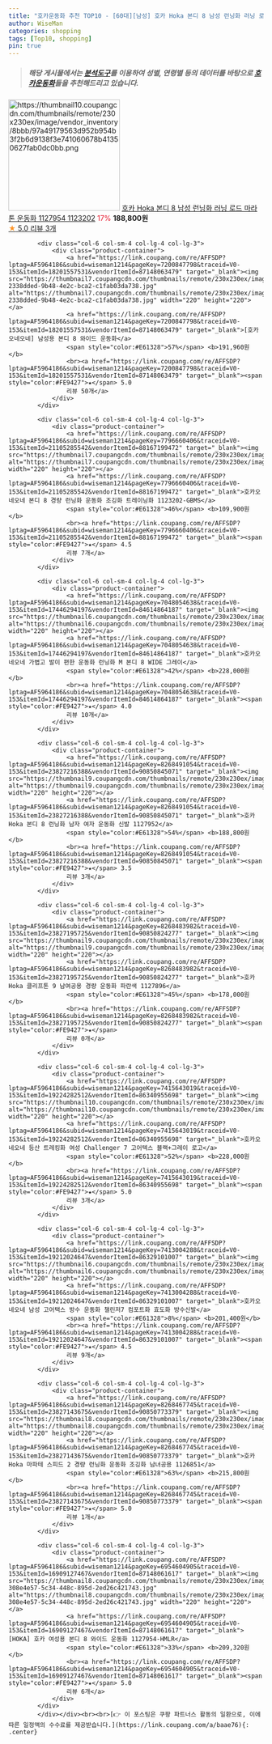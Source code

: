 ```yaml
---
title: "호카운동화 추천 TOP10 - [60대][남성] 호카 Hoka 본디 8 남성 런닝화 러닝 로드 마라톤 운동화 1127954 1123202"
author: WiseMan
categories: shopping
tags: [Top10, shopping]
pin: true
---
```


> ##### 해당 게시물에서는 [**분석도구**](https://itemscout.io/)를 이용하여 **성별**, **연령별** 등의 데이터를 바탕으로 [**호카운동화**](https://link.coupang.com/a/baae76)들을 추천해드리고 있습니다.
<div class="container"><div class="row">
            <div class="col-6 col-sm-4 col-lg-4 col-lg-3">
                <div class="product-container">
                    <a href="https://link.coupang.com/re/AFFSDP?lptag=AF5964186&subid=wiseman1214&pageKey=8268497270&traceid=V0-153&itemId=23827235913&vendorItemId=90850864052" target="_blank"><img src="https://thumbnail10.coupangcdn.com/thumbnails/remote/230x230ex/image/vendor_inventory/8bbb/97a49179563d952b954b3f2b6d9138f3e741060678b41350627fab0dc0bb.png" alt="https://thumbnail10.coupangcdn.com/thumbnails/remote/230x230ex/image/vendor_inventory/8bbb/97a49179563d952b954b3f2b6d9138f3e741060678b41350627fab0dc0bb.png" width="220" height="220"></a>
                    <a href="https://link.coupang.com/re/AFFSDP?lptag=AF5964186&subid=wiseman1214&pageKey=8268497270&traceid=V0-153&itemId=23827235913&vendorItemId=90850864052" target="_blank">호카 Hoka 본디 8 남성 런닝화 러닝 로드 마라톤 운동화 1127954 1123202</a>
                    <span style="color:#E61328">17%</span> <b>188,800원</b>
                    <br><a href="https://link.coupang.com/re/AFFSDP?lptag=AF5964186&subid=wiseman1214&pageKey=8268497270&traceid=V0-153&itemId=23827235913&vendorItemId=90850864052" target="_blank"><span style="color:#FE9427">★</span> 5.0
                    리뷰 3개</a>
                </div>
            </div>
            
            <div class="col-6 col-sm-4 col-lg-4 col-lg-3">
                <div class="product-container">
                    <a href="https://link.coupang.com/re/AFFSDP?lptag=AF5964186&subid=wiseman1214&pageKey=7200847798&traceid=V0-153&itemId=18201557531&vendorItemId=87148063479" target="_blank"><img src="https://thumbnail7.coupangcdn.com/thumbnails/remote/230x230ex/image/retail/images/2869215386910935-2338dded-9b48-4e2c-bca2-c1fab03da738.jpg" alt="https://thumbnail7.coupangcdn.com/thumbnails/remote/230x230ex/image/retail/images/2869215386910935-2338dded-9b48-4e2c-bca2-c1fab03da738.jpg" width="220" height="220"></a>
                    <a href="https://link.coupang.com/re/AFFSDP?lptag=AF5964186&subid=wiseman1214&pageKey=7200847798&traceid=V0-153&itemId=18201557531&vendorItemId=87148063479" target="_blank">[호카오네오네] 남성용 본디 8 와이드 운동화</a>
                    <span style="color:#E61328">57%</span> <b>191,960원</b>
                    <br><a href="https://link.coupang.com/re/AFFSDP?lptag=AF5964186&subid=wiseman1214&pageKey=7200847798&traceid=V0-153&itemId=18201557531&vendorItemId=87148063479" target="_blank"><span style="color:#FE9427">★</span> 5.0
                    리뷰 50개</a>
                </div>
            </div>
            
            <div class="col-6 col-sm-4 col-lg-4 col-lg-3">
                <div class="product-container">
                    <a href="https://link.coupang.com/re/AFFSDP?lptag=AF5964186&subid=wiseman1214&pageKey=7796660406&traceid=V0-153&itemId=21105285542&vendorItemId=88167199472" target="_blank"><img src="https://thumbnail7.coupangcdn.com/thumbnails/remote/230x230ex/image/vendor_inventory/ab50/d1a2840d8475297c935250d0c782539d372c65ee756b67507df87fc967cc.jpg" alt="https://thumbnail7.coupangcdn.com/thumbnails/remote/230x230ex/image/vendor_inventory/ab50/d1a2840d8475297c935250d0c782539d372c65ee756b67507df87fc967cc.jpg" width="220" height="220"></a>
                    <a href="https://link.coupang.com/re/AFFSDP?lptag=AF5964186&subid=wiseman1214&pageKey=7796660406&traceid=V0-153&itemId=21105285542&vendorItemId=88167199472" target="_blank">호카오네오네 본디 8 경량 런닝화 운동화 조깅화 트레이닝화 1123202-GBMS</a>
                    <span style="color:#E61328">46%</span> <b>109,900원</b>
                    <br><a href="https://link.coupang.com/re/AFFSDP?lptag=AF5964186&subid=wiseman1214&pageKey=7796660406&traceid=V0-153&itemId=21105285542&vendorItemId=88167199472" target="_blank"><span style="color:#FE9427">★</span> 4.5
                    리뷰 7개</a>
                </div>
            </div>
            
            <div class="col-6 col-sm-4 col-lg-4 col-lg-3">
                <div class="product-container">
                    <a href="https://link.coupang.com/re/AFFSDP?lptag=AF5964186&subid=wiseman1214&pageKey=7048054638&traceid=V0-153&itemId=17446294197&vendorItemId=84614864187" target="_blank"><img src="https://thumbnail6.coupangcdn.com/thumbnails/remote/230x230ex/image/vendor_inventory/5cd5/9f440a7c9242e50780bf7ff8f3f93b3c2331e7c7056b81274d2462fe3e19.jpg" alt="https://thumbnail6.coupangcdn.com/thumbnails/remote/230x230ex/image/vendor_inventory/5cd5/9f440a7c9242e50780bf7ff8f3f93b3c2331e7c7056b81274d2462fe3e19.jpg" width="220" height="220"></a>
                    <a href="https://link.coupang.com/re/AFFSDP?lptag=AF5964186&subid=wiseman1214&pageKey=7048054638&traceid=V0-153&itemId=17446294197&vendorItemId=84614864187" target="_blank">호카오네오네 가볍고 발이 편한 운동화 런닝화 M 본디 8 WIDE 그레이</a>
                    <span style="color:#E61328">42%</span> <b>228,000원</b>
                    <br><a href="https://link.coupang.com/re/AFFSDP?lptag=AF5964186&subid=wiseman1214&pageKey=7048054638&traceid=V0-153&itemId=17446294197&vendorItemId=84614864187" target="_blank"><span style="color:#FE9427">★</span> 4.0
                    리뷰 10개</a>
                </div>
            </div>
            
            <div class="col-6 col-sm-4 col-lg-4 col-lg-3">
                <div class="product-container">
                    <a href="https://link.coupang.com/re/AFFSDP?lptag=AF5964186&subid=wiseman1214&pageKey=8268491054&traceid=V0-153&itemId=23827216388&vendorItemId=90850845071" target="_blank"><img src="https://thumbnail9.coupangcdn.com/thumbnails/remote/230x230ex/image/vendor_inventory/3a12/fd53324ad77aee76bf06d70baf3785b3aeac500fe5825d99784139bcff70.png" alt="https://thumbnail9.coupangcdn.com/thumbnails/remote/230x230ex/image/vendor_inventory/3a12/fd53324ad77aee76bf06d70baf3785b3aeac500fe5825d99784139bcff70.png" width="220" height="220"></a>
                    <a href="https://link.coupang.com/re/AFFSDP?lptag=AF5964186&subid=wiseman1214&pageKey=8268491054&traceid=V0-153&itemId=23827216388&vendorItemId=90850845071" target="_blank">호카 Hoka 본디 8 런닝화 남자 여자 운동화 신발 1127952</a>
                    <span style="color:#E61328">54%</span> <b>188,800원</b>
                    <br><a href="https://link.coupang.com/re/AFFSDP?lptag=AF5964186&subid=wiseman1214&pageKey=8268491054&traceid=V0-153&itemId=23827216388&vendorItemId=90850845071" target="_blank"><span style="color:#FE9427">★</span> 3.5
                    리뷰 3개</a>
                </div>
            </div>
            
            <div class="col-6 col-sm-4 col-lg-4 col-lg-3">
                <div class="product-container">
                    <a href="https://link.coupang.com/re/AFFSDP?lptag=AF5964186&subid=wiseman1214&pageKey=8268483982&traceid=V0-153&itemId=23827195725&vendorItemId=90850824277" target="_blank"><img src="https://thumbnail9.coupangcdn.com/thumbnails/remote/230x230ex/image/vendor_inventory/b297/dfcef753e151f0c54012d3fe2779feea186d168829930a5cbb53f37b7335.jpeg" alt="https://thumbnail9.coupangcdn.com/thumbnails/remote/230x230ex/image/vendor_inventory/b297/dfcef753e151f0c54012d3fe2779feea186d168829930a5cbb53f37b7335.jpeg" width="220" height="220"></a>
                    <a href="https://link.coupang.com/re/AFFSDP?lptag=AF5964186&subid=wiseman1214&pageKey=8268483982&traceid=V0-153&itemId=23827195725&vendorItemId=90850824277" target="_blank">호카 Hoka 클리프톤 9 남여공용 경량 운동화 파란색 1127896</a>
                    <span style="color:#E61328">45%</span> <b>178,000원</b>
                    <br><a href="https://link.coupang.com/re/AFFSDP?lptag=AF5964186&subid=wiseman1214&pageKey=8268483982&traceid=V0-153&itemId=23827195725&vendorItemId=90850824277" target="_blank"><span style="color:#FE9427">★</span> 
                    리뷰 0개</a>
                </div>
            </div>
            
            <div class="col-6 col-sm-4 col-lg-4 col-lg-3">
                <div class="product-container">
                    <a href="https://link.coupang.com/re/AFFSDP?lptag=AF5964186&subid=wiseman1214&pageKey=7415643019&traceid=V0-153&itemId=19224282512&vendorItemId=86340955698" target="_blank"><img src="https://thumbnail10.coupangcdn.com/thumbnails/remote/230x230ex/image/vendor_inventory/d354/f6ee8e7fe0033ca9bf16409c4affedf1015a33dd90c9a6f6e8ada930c5f5.jpg" alt="https://thumbnail10.coupangcdn.com/thumbnails/remote/230x230ex/image/vendor_inventory/d354/f6ee8e7fe0033ca9bf16409c4affedf1015a33dd90c9a6f6e8ada930c5f5.jpg" width="220" height="220"></a>
                    <a href="https://link.coupang.com/re/AFFSDP?lptag=AF5964186&subid=wiseman1214&pageKey=7415643019&traceid=V0-153&itemId=19224282512&vendorItemId=86340955698" target="_blank">호카오네오네 등산 트레킹화 여성 Challenger 7 고어텍스 블랙+그레이 로고</a>
                    <span style="color:#E61328">52%</span> <b>228,000원</b>
                    <br><a href="https://link.coupang.com/re/AFFSDP?lptag=AF5964186&subid=wiseman1214&pageKey=7415643019&traceid=V0-153&itemId=19224282512&vendorItemId=86340955698" target="_blank"><span style="color:#FE9427">★</span> 5.0
                    리뷰 3개</a>
                </div>
            </div>
            
            <div class="col-6 col-sm-4 col-lg-4 col-lg-3">
                <div class="product-container">
                    <a href="https://link.coupang.com/re/AFFSDP?lptag=AF5964186&subid=wiseman1214&pageKey=7413004288&traceid=V0-153&itemId=19212024647&vendorItemId=86329101007" target="_blank"><img src="https://thumbnail6.coupangcdn.com/thumbnails/remote/230x230ex/image/vendor_inventory/f8f6/80eb4d9bf29f4b7401891edee3ccb5ef61d606e48f3a2db8a463f1bc9166.jpg" alt="https://thumbnail6.coupangcdn.com/thumbnails/remote/230x230ex/image/vendor_inventory/f8f6/80eb4d9bf29f4b7401891edee3ccb5ef61d606e48f3a2db8a463f1bc9166.jpg" width="220" height="220"></a>
                    <a href="https://link.coupang.com/re/AFFSDP?lptag=AF5964186&subid=wiseman1214&pageKey=7413004288&traceid=V0-153&itemId=19212024647&vendorItemId=86329101007" target="_blank">호카오네오네 남성 고어택스 방수 운동화 챌린저7 컴포트화 효도화 방수신발</a>
                    <span style="color:#E61328">8%</span> <b>201,400원</b>
                    <br><a href="https://link.coupang.com/re/AFFSDP?lptag=AF5964186&subid=wiseman1214&pageKey=7413004288&traceid=V0-153&itemId=19212024647&vendorItemId=86329101007" target="_blank"><span style="color:#FE9427">★</span> 4.5
                    리뷰 9개</a>
                </div>
            </div>
            
            <div class="col-6 col-sm-4 col-lg-4 col-lg-3">
                <div class="product-container">
                    <a href="https://link.coupang.com/re/AFFSDP?lptag=AF5964186&subid=wiseman1214&pageKey=8268467745&traceid=V0-153&itemId=23827143675&vendorItemId=90850773379" target="_blank"><img src="https://thumbnail8.coupangcdn.com/thumbnails/remote/230x230ex/image/vendor_inventory/4bdb/aa0c59363a7d71fdefefb513b1759a9ebf72814b36f1c2c27212c502e115.jpeg" alt="https://thumbnail8.coupangcdn.com/thumbnails/remote/230x230ex/image/vendor_inventory/4bdb/aa0c59363a7d71fdefefb513b1759a9ebf72814b36f1c2c27212c502e115.jpeg" width="220" height="220"></a>
                    <a href="https://link.coupang.com/re/AFFSDP?lptag=AF5964186&subid=wiseman1214&pageKey=8268467745&traceid=V0-153&itemId=23827143675&vendorItemId=90850773379" target="_blank">호카 Hoka 마파테 스피드 2 경량 런닝화 운동화 조깅화 남녀공용 1126851</a>
                    <span style="color:#E61328">63%</span> <b>215,800원</b>
                    <br><a href="https://link.coupang.com/re/AFFSDP?lptag=AF5964186&subid=wiseman1214&pageKey=8268467745&traceid=V0-153&itemId=23827143675&vendorItemId=90850773379" target="_blank"><span style="color:#FE9427">★</span> 5.0
                    리뷰 1개</a>
                </div>
            </div>
            
            <div class="col-6 col-sm-4 col-lg-4 col-lg-3">
                <div class="product-container">
                    <a href="https://link.coupang.com/re/AFFSDP?lptag=AF5964186&subid=wiseman1214&pageKey=6954604905&traceid=V0-153&itemId=16909127467&vendorItemId=87148061617" target="_blank"><img src="https://thumbnail8.coupangcdn.com/thumbnails/remote/230x230ex/image/retail/images/2871021213433885-308e4e57-5c34-448c-895d-2ed26c421743.jpg" alt="https://thumbnail8.coupangcdn.com/thumbnails/remote/230x230ex/image/retail/images/2871021213433885-308e4e57-5c34-448c-895d-2ed26c421743.jpg" width="220" height="220"></a>
                    <a href="https://link.coupang.com/re/AFFSDP?lptag=AF5964186&subid=wiseman1214&pageKey=6954604905&traceid=V0-153&itemId=16909127467&vendorItemId=87148061617" target="_blank">[HOKA] 호카 여성용 본디 8 와이드 운동화 1127954-HMLR</a>
                    <span style="color:#E61328">33%</span> <b>209,320원</b>
                    <br><a href="https://link.coupang.com/re/AFFSDP?lptag=AF5964186&subid=wiseman1214&pageKey=6954604905&traceid=V0-153&itemId=16909127467&vendorItemId=87148061617" target="_blank"><span style="color:#FE9427">★</span> 5.0
                    리뷰 6개</a>
                </div>
            </div>
            </div></div><br><br>[👉 이 포스팅은 쿠팡 파트너스 활동의 일환으로, 이에 따른 일정액의 수수료를 제공받습니다.](https://link.coupang.com/a/baae76){: .center}